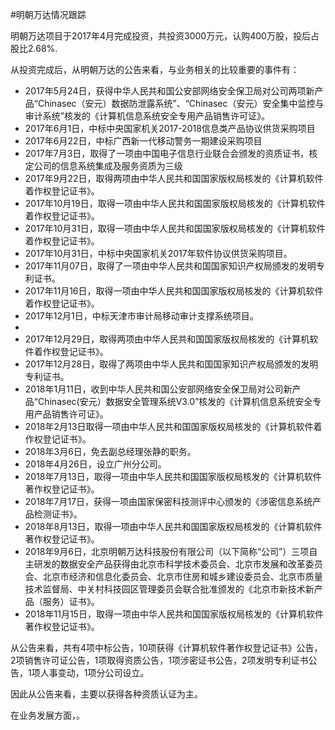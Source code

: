 #明朝万达情况跟踪

明朝万达项目于2017年4月完成投资，共投资3000万元，认购400万股，投后占股比2.68%.

从投资完成后，从明朝万达的公告来看，与业务相关的比较重要的事件有：

- 2017年5月24日，获得中华人民共和国公安部网络安全保卫局对公司两项新产品“Chinasec（安元）数据防泄露系统”、“Chinasec（安元）安全集中监控与审计系统”核发的《计算机信息系统安全专用产品销售许可证》。 
- 2017年6月1日，中标中央国家机关2017-2018信息类产品协议供货采购项目
- 2017年6月22日，中标广西新一代移动警务一期建设采购项目
- 2017年7月3日，取得了一项由中国电子信息行业联合会颁发的资质证书，核定公司的信息系统集成及服务资质为三级
- 2017年9月22日，取得两项由中华人民共和国国家版权局核发的《计算机软件着作权登记证书》。
- 2017年10月19日，取得一项由中华人民共和国国家版权局核发的《计算机软件着作权登记证书》。  
- 2017年10月31日，取得一项由中华人民共和国国家版权局核发的《计算机软件着作权登记证书》。  
- 2017年10月31日，中标中央国家机关2017年软件协议供货采购项目。
- 2017年11月07日，取得了一项由中华人民共和国国家知识产权局颁发的发明专利证书。
- 2017年11月16日，取得一项由中华人民共和国国家版权局核发的《计算机软件着作权登记证书》。
- 2017年12月1日，中标天津市审计局移动审计支撑系统项目。 
- 
- 2017年12月29日，取得两项由中华人民共和国国家版权局核发的《计算机软件着作权登记证书》。
- 2017年12月28日，取得了两项由中华人民共和国国家知识产权局颁发的发明专利证书。
- 2018年1月11日，收到中华人民共和国公安部网络安全保卫局对公司新产品“Chinasec(安元）数据安全管理系统V3.0”核发的《计算机信息系统安全专用产品销售许可证》。
- 2018年2月13日取得一项由中华人民共和国国家版权局核发的《计算机软件着作权登记证书》。
- 2018年3月6日，免去副总经理张静的职务。
- 2018年4月26日，设立广州分公司。
- 2018年7月13日，取得一项由中华人民共和国国家版权局核发的《计算机软件著作权登记证书》。 
- 2018年7月17日，获得一项由国家保密科技测评中心颁发的《涉密信息系统产品检测证书》。 
- 2018年8月13日，取得一项由中华人民共和国国家版权局核发的《计算机软件著作权登记证书》。 
- 2018年9月6日，北京明朝万达科技股份有限公司（以下简称“公司”）三项自主研发的数据安全产品获得由北京市科学技术委员会、北京市发展和改革委员会、北京市经济和信息化委员会、北京市住房和城乡建设委员会、北京市质量技术监督局、中关村科技园区管理委员会联合批准颁发的《北京市新技术新产品（服务）证书》。
- 2018年11月15日，取得一项由中华人民共和国国家版权局核发的《计算机软件著作权登记证书》。 

从公告来看，共有4项中标公告，10项获得《计算机软件著作权登记证书》公告，2项销售许可证公告，1项取得资质公告，1项涉密证书公告，2项发明专利证书公告，1项人事变动，1项分公司设立。

因此从公告来看，主要以获得各种资质认证为主。

在业务发展方面，。



